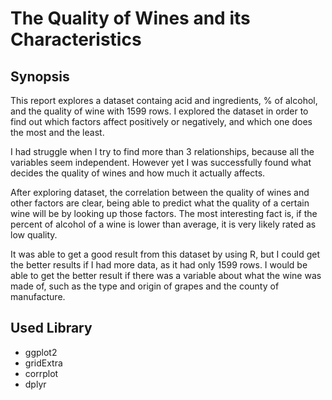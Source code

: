 # The Quality of Wines and its Characteristics
## Synopsis
This report explores a dataset containg acid and ingredients, % of alcohol, and the quality of wine with 1599 rows. I explored the dataset in order to find out which factors affect positively or negatively, and which one does the most and the least.

I had struggle when I try to find more than 3 relationships, because all the variables seem independent. However yet I was successfully found what decides the quality of wines and how much it actually affects.

After exploring dataset, the correlation between the quality of wines and other factors are clear, being able to predict what the quality of a certain wine will be by looking up those factors. The most interesting fact is, if the percent of alcohol of a wine is lower than average, it is very likely rated as low quality.

It was able to get a good result from this dataset by using R, but I could get the better results if I had more data, as it had only 1599 rows. I would be able to get the better result if there was a variable about what the wine was made of, such as the type and origin of grapes and the county of manufacture.

## Used Library

* ggplot2
* gridExtra
* corrplot
* dplyr
